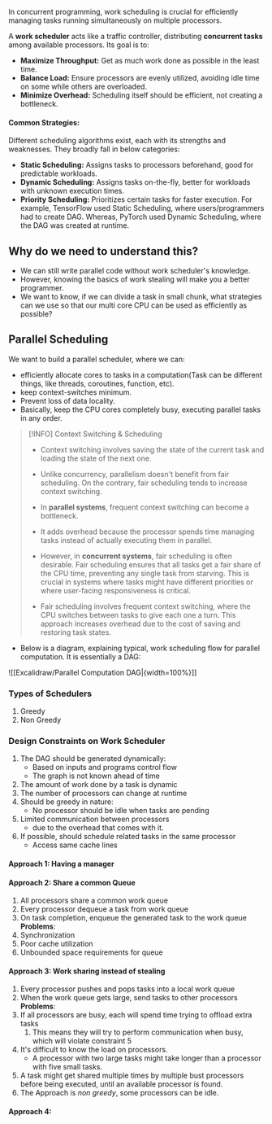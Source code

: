In concurrent programming, work scheduling is crucial for efficiently managing tasks running simultaneously on multiple processors.

A **work scheduler** acts like a traffic controller, distributing **concurrent tasks** among available processors. Its goal is to:
- **Maximize Throughput:** Get as much work done as possible in the least time.
- **Balance Load:** Ensure processors are evenly utilized, avoiding idle time on some while others are overloaded.
- **Minimize Overhead:** Scheduling itself should be efficient, not creating a bottleneck.
#### Common Strategies:
Different scheduling algorithms exist, each with its strengths and weaknesses. They broadly fall in below categories:
- **Static Scheduling:** Assigns tasks to processors beforehand, good for predictable workloads.
- **Dynamic Scheduling:** Assigns tasks on-the-fly, better for workloads with unknown execution times.
- **Priority Scheduling:** Prioritizes certain tasks for faster execution.
For example, TensorFlow used Static Scheduling, where users/programmers had to create DAG. Whereas, PyTorch used Dynamic Scheduling, where the DAG was created at runtime.
## Why do we need to understand this?
- We can still write parallel code without work scheduler's knowledge.
- However, knowing the basics of work stealing will make you a better programmer.
- We want to know, if we can divide a task in small chunk, what strategies can we use so that our multi core CPU can be used as efficiently as possible?
## Parallel Scheduling
We want to build a parallel scheduler, where we can:
- efficiently allocate cores to tasks in a computation(Task can be different things, like threads, coroutines, function, etc).
- keep context-switches minimum.
- Prevent loss of data locality.
- Basically, keep the CPU cores completely busy, executing parallel tasks in any order.

> [!INFO] Context Switching & Scheduling
> - Context switching involves saving the state of the current task and loading the state of the next one.
> - Unlike concurrency, parallelism doesn't benefit from fair scheduling. On the contrary, fair scheduling tends to increase context switching.
> - In **parallel systems**, frequent context switching can become a bottleneck.
> - It adds overhead because the processor spends time managing tasks instead of actually executing them in parallel.
> 
> - However, in **concurrent systems**, fair scheduling is often desirable. Fair scheduling ensures that all tasks get a fair share of the CPU time, preventing any single task from starving. This is crucial in systems where tasks might have different priorities or where user-facing responsiveness is critical.
> -  Fair scheduling involves frequent context switching, where the CPU switches between tasks to give each one a turn. This approach increases overhead due to the cost of saving and restoring task states.

- Below is a diagram, explaining typical, work scheduling flow for parallel computation. It is essentially a DAG:

![[Excalidraw/Parallel Computation DAG|{width=100%}]]

### Types of Schedulers
1. Greedy
2. Non Greedy
### Design Constraints on Work Scheduler
1. The DAG should be generated dynamically:
   - Based on inputs and programs control flow
   - The graph is not known ahead of time
2. The amount of work done by a task is dynamic
3. The number of processors can change at runtime
4. Should be greedy in nature:
	- No processor should be idle when tasks are pending
5. Limited communication between processors
	-  due to the overhead that comes with it.
6. If possible, should schedule related tasks in the same processor
	- Access same cache lines

#### Approach 1: Having a manager
#### Approach 2: Share a common Queue
1. All processors share a common work queue
2. Every processor dequeue a task from work queue
3. On task completion, enqueue the generated task to the work queue
**Problems**:
1. Synchronization
2. Poor cache utilization
3. Unbounded space requirements for queue
#### Approach 3: Work sharing instead of stealing
1. Every processor pushes and pops tasks into a local work queue
2. When the work queue gets large, send tasks to other processors
**Problems**:
1. If all processors are busy, each will spend time trying to offload extra tasks
	1. This means they will try to perform communication when busy, which will violate constraint 5
2. It's difficult to know the load on processors.
	- A processor with two large tasks might take longer than a processor with five small tasks.
3. A task might get shared multiple times by multiple bust processors before being executed, until an available processor is found.
4. The Approach is *non greedy*, some processors can be idle.

#### Approach 4:

